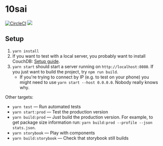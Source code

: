 10sai
=====

[![CircleCI](https://circleci.com/gh/birchill/10sai.svg?style=svg)](https://circleci.com/gh/birtles/10sai)
![](https://api.dependabot.com/badges/status?host=github&repo=birchill/10sai)

Setup
-----

1. `yarn install`
1. If you want to test with a local server, you probably want to install
   CouchDB: [Setup guide](https://pouchdb.com/guides/setup-couchdb.html).
1. `yarn start` should start a server running on `http://localhost:8080`.
   If you just want to build the project, try `npm run build`.
   * If you're trying to connect by IP (e.g. to test on your phone) you might
     need to use `yarn start --host 0.0.0.0`. Nobody really knows why.

Other targets:

* `yarn test` — Run automated tests
* `yarn start:prod` — Test the production version
* `yarn build:prod` — Just build the production version. For example, to get package size information run: `yarn build:prod --profile --json stats.json`.
* `yarn storybook` — Play with components
* `yarn build:storybook` — Check that storybook still builds
